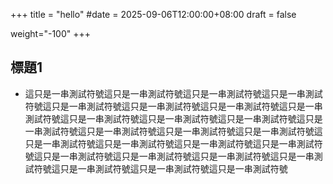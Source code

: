 +++
title = "hello"
#date = 2025-09-06T12:00:00+08:00
draft = false

weight="-100"
+++

## 標題1

* 這只是一串測試符號這只是一串測試符號這只是一串測試符號這只是一串測試符號這只是一串測試符號這只是一串測試符號這只是一串測試符號這只是一串測試符號這只是一串測試符號這只是一串測試符號這只是一串測試符號這只是一串測試符號這只是一串測試符號這只是一串測試符號這只是一串測試符號這只是一串測試符號這只是一串測試符號這只是一串測試符號這只是一串測試符號這只是一串測試符號這只是一串測試符號這只是一串測試符號這只是一串測試符號這只是一串測試符號這只是一串測試符號這只是一串測試符號

